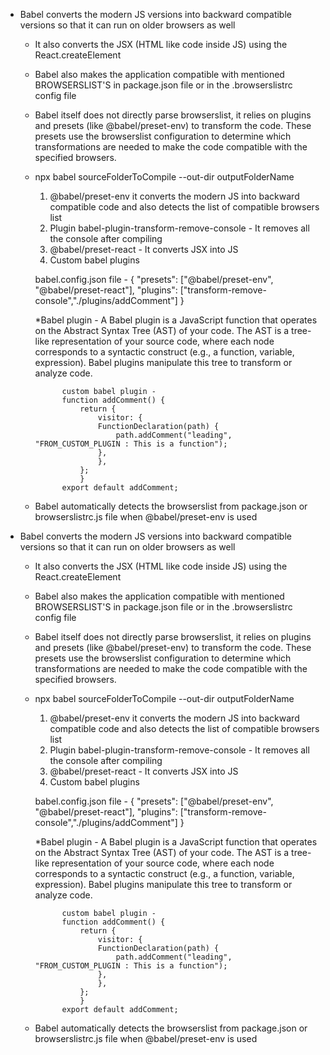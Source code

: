 * Babel converts the modern JS versions into backward compatible versions so that it can run on older
    browsers as well
    * It also converts the JSX (HTML like code inside JS) using the React.createElement

    * Babel also makes the application compatible with mentioned BROWSERSLIST'S in package.json file or
      in the .browserslistrc config file 

    * Babel itself does not directly parse browserslist, it relies on plugins and presets 
      (like @babel/preset-env) to transform the code. These presets use the browserslist 
      configuration to determine which transformations are needed to make the code compatible 
      with the specified browsers.

    * npx babel sourceFolderToCompile --out-dir outputFolderName
        1. @babel/preset-env it converts the modern JS into backward compatible code and also detects the
            list of compatible browsers list
        2. Plugin babel-plugin-transform-remove-console - It removes all the console after compiling
        3. @babel/preset-react - It converts JSX into JS
        4. Custom babel plugins

        babel.config.json file -
            {
            "presets": ["@babel/preset-env", "@babel/preset-react"],
            "plugins": ["transform-remove-console","./plugins/addComment"]
            }

        *Babel plugin - 
            A Babel plugin is a JavaScript function that operates on the Abstract Syntax Tree (AST) 
            of your code. The AST is a tree-like representation of your source code, where each node 
            corresponds to a syntactic construct (e.g., a function, variable, expression).
            Babel plugins manipulate this tree to transform or analyze code.

                custom babel plugin -
                function addComment() {
                    return {
                        visitor: {
                        FunctionDeclaration(path) {
                            path.addComment("leading", "FROM_CUSTOM_PLUGIN : This is a function");
                        },
                        },
                    };
                    }
                export default addComment;

    * Babel automatically detects the browserslist from package.json or browserslistrc.js file when
      @babel/preset-env is used
* Babel converts the modern JS versions into backward compatible versions so that it can run on older
    browsers as well
    * It also converts the JSX (HTML like code inside JS) using the React.createElement

    * Babel also makes the application compatible with mentioned BROWSERSLIST'S in package.json file or
      in the .browserslistrc config file 

    * Babel itself does not directly parse browserslist, it relies on plugins and presets 
      (like @babel/preset-env) to transform the code. These presets use the browserslist 
      configuration to determine which transformations are needed to make the code compatible 
      with the specified browsers.

    * npx babel sourceFolderToCompile --out-dir outputFolderName
        1. @babel/preset-env it converts the modern JS into backward compatible code and also detects the
            list of compatible browsers list
        2. Plugin babel-plugin-transform-remove-console - It removes all the console after compiling
        3. @babel/preset-react - It converts JSX into JS
        4. Custom babel plugins

        babel.config.json file -
            {
            "presets": ["@babel/preset-env", "@babel/preset-react"],
            "plugins": ["transform-remove-console","./plugins/addComment"]
            }

        *Babel plugin - 
            A Babel plugin is a JavaScript function that operates on the Abstract Syntax Tree (AST) 
            of your code. The AST is a tree-like representation of your source code, where each node 
            corresponds to a syntactic construct (e.g., a function, variable, expression).
            Babel plugins manipulate this tree to transform or analyze code.

                custom babel plugin -
                function addComment() {
                    return {
                        visitor: {
                        FunctionDeclaration(path) {
                            path.addComment("leading", "FROM_CUSTOM_PLUGIN : This is a function");
                        },
                        },
                    };
                    }
                export default addComment;

    * Babel automatically detects the browserslist from package.json or browserslistrc.js file when
      @babel/preset-env is used

